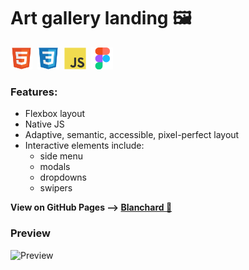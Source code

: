 # Art gallery landing :framed_picture:
<img src="https://github.com/devicons/devicon/blob/master/icons/html5/html5-original.svg" title="HTML5" alt="HTML5" width="35" height="35"/>&nbsp;
<img src="https://github.com/devicons/devicon/blob/master/icons/css3/css3-original.svg" title="CSS3" alt="CSS3" width="35" height="35"/>&nbsp;
<img src="https://github.com/devicons/devicon/blob/master/icons/javascript/javascript-original.svg" title="JS" alt="JS" width="35" height="35"/>&nbsp;
<img src="https://github.com/devicons/devicon/blob/master/icons/figma/figma-original.svg" title="figma" alt="figma" width="35" height="35"/>&nbsp;

### Features:
- Flexbox layout
- Native JS
- Adaptive, semantic, accessible, pixel-perfect layout
- Interactive elements include:
    - side menu
    - modals
    - dropdowns
    - swipers

**View on GitHub Pages --> [Blanchard :art:](https://yuann-se.github.io/Blanchard__art-gallery-landing/)**

### Preview
![Preview](https://drive.google.com/uc?export=view&id=11wumakrBuT6WKf5vGlXX89DzF0KLhyDT)

